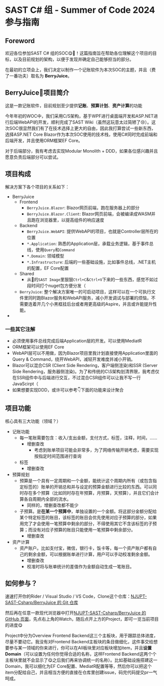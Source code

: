 # SAST C# 组 - Summer of Code 2024 参与指南

## Foreword

欢迎各位参加SAST C# 组的SOC😋🎉！这篇指南旨在帮助各位理解这个项目的目标，以及目前规划的架构，以便于发现并确定自己能够担当的部分。

在最初的立项会上，我们决定以制作一个记账软件为本次SOC的主题，并且（费了一番功夫）取名为 **BerryJuice**。

## BerryJuice🧃项目简介

这是一款记账软件，目前规划至少提供**记账**、**预算计划**、**资产计算**的功能

今年年初的WOC中，我们采用C/S架构，基于WPF进行桌面端开发和ASP.NET进行后端WebAPI的开发，顺利完成了SAST Wiki（虽然这玩意太过简陋了😢）。这次SOC很显然我们有了在技术选择上更大的自由，因此我打算尝试一些新东西，选择ASP.NET Core Blazor作为本次SOC使用的技术栈，使用C#同时完成前端和后端开发，并且使用ORM框架EF Core。

对于后端部分，我有考虑去实现Modular Monolith + DDD，如果各位感兴趣并且愿意负责后端部分可以尝试。

## 项目构成

解决方案下各个项目的关系如下：

- BerryJuice
	- Frontend
		- `BerryJuice.Blazor`: Blazor网页前端，跑在服务器上的部分
		- `BerryJuice.Blazor.Client`: Blazor网页前端，会被编译成WASM并且跑在浏览器里，以提高组件的响应速度
	- Backend
		- `BerryJuice.WebAPI`: 提供WebAPI的项目，也就是Controller层所在的位置
		- `*.Application`: 熟悉的Application层，承载业务逻辑，基于事件总线，使用`Query`和`Command`
		- `*.Domain`: 领域模型
		- `*.Infrastructure`: 后端的一些基础设施，比如事件总线，.NET主机的配置，EF Core配置
	- Shared
		- 从🦊的`SAST Image`里狠狠`Ctrl+C`&`Ctrl+V`下来的一些东西，感觉不如过段时间打个nuget包方便分发（
	- `BerryJuice`: 整个解决方案唯一的可启动项目，这样可以在一个可执行文件里同时跑Blazor服务和WebAPI服务，减小开发调试与部署的烦恼，不需要连着开几个小黑框挂后台或者用更高级的Aspire，并且或许能提升性能。
 - 
### 一些其它注解

- 必须使用事件总线完成后端Application层的开发。可以使用MediatR
- ORM框架可以使用EF Core
- WebAPI层可以不用做，因为Blazor项目里我计划直接使用Application里面的Query & Command，绕开WebAPI，减轻开发难度并减小开销。
- Blazor可以混合CSR (Client Side Rendering，客户端侧渲染)和SSR (Server Side Rendering，服务器侧渲染)。为了和传统的C\S架构划清界限，我考虑仅在SSR组件中与后端进行交互，不过混合CSR组件可以让我不写一行JavaScirpt（
- 如果想要实现DDD，或许可以参考👇下面的功能来设计聚合

## 项目功能

核心具有三大功能（领域？）

- 记账功能
	- 每一笔账需要包含：收入/支出金额，支付方式，标签，注释，时间，……
		- 增删查改
			- 考虑到账单项目可能会非常多，为了网络传输开销考虑，需要实现按指定时间范围进行查询
	- 标签
		- 增删查改
- 预算规划
	- 预算是一个具有一定周期和一个金额，能统计这个周期内所有（或包含指定标签的）账单的开销总和并与设定的预算金额进行比较的东西。可以同时存在多个预算（比如同时存在年预算，月预算，天预算），并且它们会计算各自周期内全部的流水。
		- 同样的，增删查改都不能少
	- 子预算。是**在某一个预算中**，单独设置的一个金额。将这部分金额分配给某个特定标签的账目，该标签的账目会优先使用对应子预算的部分，如果用完了才会使用一笔预算中剩余的部分，不得使用其它不含该标签的子预算；而没有对应子预算的账目只能使用一笔预算中剩余部分。
		- 增删查改
- 资产计算
	- 资产账户。比如支付宝，微信，银行卡，饭卡等，每一个资产账户都有自己的剩余金额，可以根据账单进行计算，用户可以手动校准剩余金额。
		- 增删查改
		- 校准时将与账单统计的差值作为金额自动生成一笔账目。

## 如何参与？

速速打开你的Rider / Visual Studio / VS Code，Clone这个仓库：[NJUPT-SAST-Csharp/BerryJuice 的 Git 仓库](https://github.com/NJUPT-SAST-Csharp/BerryJuice.git)

然后再在任意一款现代浏览器中打开[NJUPT-SAST-Csharp/BerryJuice 的 GitHub 页面](https://github.com/NJUPT-SAST-Csharp/BerryJuice)，先点右上角的Watch，随后点开上方的Project，即可一览当前项目的进度😋

Project中分为Overview Frontend Backend这三个主板块，用于跟踪总体进度，尽量不要动它。我没有对Frontend Backend主板块的条目做细化，这件事交给想要参与某一领域的你来进行，你可以在All板块里对应板块增加item，并且**设置Domain**（可以设置为任何你觉得合适的名称，这样Frontend Backend这两个个主板块里就不会显示了😋之后我们再来协调统一的名称）。比如基础设施搭建这一Domain，我可以细化为EF Core配置、MediatR配置等等，然后你可以把这个item分配给自己，并且相当方便的直接在仓库里创建issue，码完代码提交pr一气呵成。
